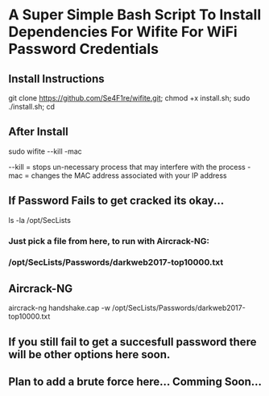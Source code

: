# A Super Simple Bash Script To Install Dependencies For Wifite For WiFi Password Credentials

## Install Instructions
git clone https://github.com/Se4F1re/wifite.git;
chmod +x install.sh;
sudo ./install.sh;
cd

## After Install
sudo wifite --kill -mac

--kill = stops un-necessary process that may interfere with the process
-mac   = changes the MAC address associated with your IP address

## If Password Fails to get cracked its okay...
ls -la /opt/SecLists
### Just pick a file from here, to run with Aircrack-NG:
### /opt/SecLists/Passwords/darkweb2017-top10000.txt

## Aircrack-NG
aircrack-ng handshake.cap -w /opt/SecLists/Passwords/darkweb2017-top10000.txt

## If you still fail to get a succesfull password there will be other options here soon.
## Plan to add a brute force here... Comming Soon...
